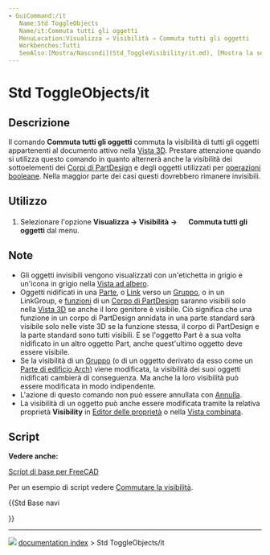 ```yaml
---
- GuiCommand:/it
   Name:Std ToggleObjects
   Name/it:Commuta tutti gli oggetti
   MenuLocation:Visualizza → Visibilità → Commuta tutti gli oggetti
   Workbenches:Tutti
   SeeAlso:[Mostra/Nascondi](Std_ToggleVisibility/it.md), [Mostra la selezione](Std_ShowSelection/it.md), [Nascondi la selezione](Std_HideSelection/it.md), [Mostra tutti gli oggetti](Std_ShowObjects/it.md), [Nascondi tutti gli oggetti](Std_HideObjects/it.md)
---
```


# Std ToggleObjects/it



## Descrizione

Il comando **Commuta tutti gli oggetti** commuta la visibilità di tutti gli oggetti appartenenti al documento attivo nella [Vista 3D](3D_view/it.md). Prestare attenzione quando si utilizza questo comando in quanto alternerà anche la visibilità dei sottoelementi dei [Corpi di PartDesign](PartDesign_Body/it.md) e degli oggetti utilizzati per [operazioni booleane](Part_Boolean/it.md). Nella maggior parte dei casi questi dovrebbero rimanere invisibili.



## Utilizzo

1.  Selezionare l\'opzione **Visualizza → Visibilità → <img src="images/Std_ToggleObjects.svg" width=16px> Commuta tutti gli oggetti** dal menu.



## Note

-   Gli oggetti invisibili vengono visualizzati con un\'etichetta in grigio e un\'icona in grigio nella [Vista ad albero](Tree_view/it.md).
-   Oggetti nidificati in una [Parte](Std_Part/it.md), o [Link](Std_LinkMake/it.md) verso un [Gruppo](Std_Group/it.md), o in un LinkGroup, e [funzioni](PartDesign_Feature/it.md) di un [Corpo di PartDesign](PartDesign_Body/it.md) saranno visibili solo nella [Vista 3D](3D_view/it.md) se anche il loro genitore è visibile. Ciò significa che una funzione in un corpo di PartDesign annidata in una parte standard sarà visibile solo nelle viste 3D se la funzione stessa, il corpo di PartDesign e la parte standard sono tutti visibili. E se l\'oggetto Part è a sua volta nidificato in un altro oggetto Part, anche quest\'ultimo oggetto deve essere visibile.
-   Se la visibilità di un [Gruppo](Std_Group/it.md) (o di un oggetto derivato da esso come un [Parte di edificio Arch](Arch_BuildingPart/it.md)) viene modificata, la visibilità dei suoi oggetti nidificati cambierà di conseguenza. Ma anche la loro visibilità può essere modificata in modo indipendente.
-   L\'azione di questo comando non può essere annullata con [Annulla](Std_Undo/it.md).
-   La visibilità di un oggetto può anche essere modificata tramite la relativa proprietà **Visibility** in [Editor delle proprietà](Property_editor/it.md) o nella [Vista combinata](Combo_view/it.md).



## Script


**Vedere anche:**

[Script di base per FreeCAD](FreeCAD_Scripting_Basics/it.md)

Per un esempio di script vedere [Commutare la visibilità](Std_ToggleVisibility/it.md).





{{Std Base navi

}}



---
![](images/Button_right.svg) [documentation index](../README.md) > Std ToggleObjects/it
